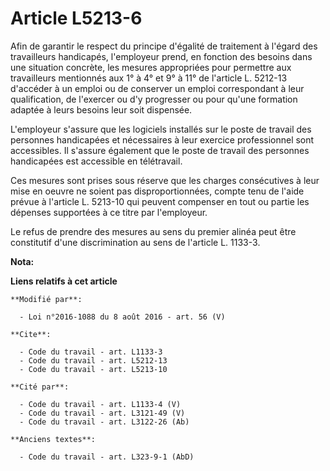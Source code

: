 # Article L5213-6

Afin de garantir le respect du principe d'égalité de traitement à l'égard des travailleurs handicapés, l'employeur prend, en
fonction des besoins dans une situation concrète, les mesures appropriées pour permettre aux travailleurs mentionnés aux 1° à
4° et 9° à 11° de l'article L. 5212-13 d'accéder à un emploi ou de conserver un emploi correspondant à leur qualification, de
l'exercer ou d'y progresser ou pour qu'une formation adaptée à leurs besoins leur soit dispensée. 

L'employeur s'assure que les logiciels installés sur le poste de travail des personnes handicapées et nécessaires à leur
exercice professionnel sont accessibles. Il s'assure également que le poste de travail des personnes handicapées est
accessible en télétravail. 

Ces mesures sont prises sous réserve que les charges consécutives à leur mise en oeuvre ne soient pas disproportionnées,
compte tenu de l'aide prévue à l'article L. 5213-10 qui peuvent compenser en tout ou partie les dépenses supportées à ce
titre par l'employeur. 

Le refus de prendre des mesures au sens du premier alinéa peut être constitutif d'une discrimination au sens de l'article L.
1133-3.

**Nota:**



**Liens relatifs à cet article**

	**Modifié par**:

	  - Loi n°2016-1088 du 8 août 2016 - art. 56 (V)

	**Cite**:

	  - Code du travail - art. L1133-3
	  - Code du travail - art. L5212-13
	  - Code du travail - art. L5213-10

	**Cité par**:

	  - Code du travail - art. L1133-4 (V)
	  - Code du travail - art. L3121-49 (V)
	  - Code du travail - art. L3122-26 (Ab)

	**Anciens textes**:

	  - Code du travail - art. L323-9-1 (AbD)
